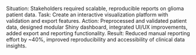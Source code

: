 Situation: Stakeholders required scalable, reproducible reports on glioma patient data.
Task: Create an interactive visualization platform with validation and export features.
Action: Preprocessed and validated patient data, designed modular Shiny dashboard, integrated UI/UX improvements, added export and reporting functionality.
Result: Reduced manual reporting effort by ~40%, improved reproducibility and accessibility of clinical data insights.
